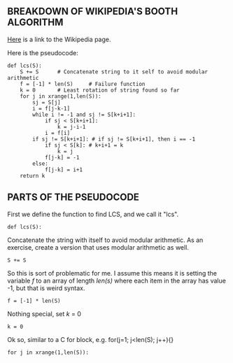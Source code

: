 ## BREAKDOWN OF WIKIPEDIA'S BOOTH ALGORITHM

[Here](https://en.wikipedia.org/wiki/Lexicographically_minimal_string_rotation#Booth.27s_Algorithm) is a link to the Wikipedia page.

Here is the pseudocode:
```
def lcs(S):
    S += S      # Concatenate string to it self to avoid modular arithmetic
    f = [-1] * len(S)     # Failure function
    k = 0       # Least rotation of string found so far
    for j in xrange(1,len(S)):
        sj = S[j]
        i = f[j-k-1]
        while i != -1 and sj != S[k+i+1]:
            if sj < S[k+i+1]:
                k = j-i-1
            i = f[i]
        if sj != S[k+i+1]: # if sj != S[k+i+1], then i == -1
            if sj < S[k]: # k+i+1 = k
                k = j
            f[j-k] = -1
        else:
            f[j-k] = i+1
    return k
```

## PARTS OF THE PSEUDOCODE

First we define the function to find LCS, and we call it "lcs".

`def lcs(S):`

Concatenate the string with itself to avoid modular arithmetic. As an exercise, create a version that uses modular arithmetic as well.

`S += S`

So this is sort of problematic for me. I assume this means it is setting the variable *f* to an array of length *len(s)* where each item in the array has value -1, but that is weird syntax.

`f = [-1] * len(S)`

Nothing special, set *k* = 0

`k = 0`

Ok so, similar to a C for block, e.g. for(j=1; j<len(S); j++){}

`for j in xrange(1,len(S)):`
